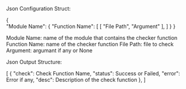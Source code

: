 Json Configuration Struct:

{    
    "Module Name": {
        "Function Name": [
            [
                "File Path",
                "Argument"
            ],
        ]
    }
}

Module Name: name of the module that contains the checker function 
Function Name: name of the checker function
File Path: file to check
Argument: argumant if any or None


Json Output Structure:

[
    {
        "check": Check Function Name,
        "status": Success or Failed,
        "error": Error if any,
        "desc": Description of the check function
    },
]
